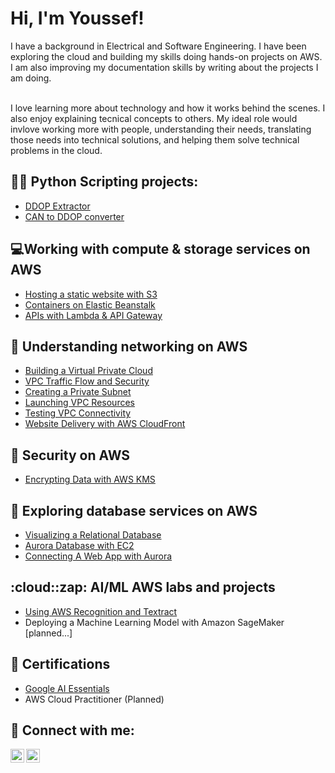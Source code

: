 <h1>Hi, I'm Youssef! <br/></h1>
I have a background in Electrical and Software Engineering. I have been exploring the cloud and building my skills doing hands-on
projects on AWS. I am also improving my documentation skills by writing about the projects I am doing.

<br>I love learning more about technology and how it works behind the scenes. I also enjoy explaining tecnical concepts
to others. My ideal role would invlove working more with people, understanding their needs, translating those needs into technical solutions, 
and helping them solve technical problems in the cloud. 

<h2>👨‍💻 Python Scripting projects:</h2>

- [DDOP Extractor](https://github.com/Stivan1999/python_project_1)
- [CAN to DDOP converter](https://github.com/Stivan1999/python_project_2) <b><i></b></i>

<h2>💻Working with compute & storage services on AWS</h2>

- [Hosting a static website with S3](https://github.com/Stivan1999/AWS-S3)
- [Containers on Elastic Beanstalk](https://github.com/Stivan1999/Containers-on-elastic-beanstalk/blob/main/README.md)
- [APIs with Lambda & API Gateway](https://github.com/Stivan1999/serverless-on-AWS/tree/main)

<h2>🚕 Understanding networking on AWS</h2>

- [Building a Virtual Private Cloud](https://learn.nextwork.org/portfolio/documents/sXC47lI8Zdeq2MSUYffS)
- [VPC Traffic Flow and Security](https://github.com/Stivan1999/VPC-Flow-Traffic-and-Security/blob/main/README.md)
- [Creating a Private Subnet](https://github.com/Stivan1999/AWS-Private-Subnet/blob/main/README.md)
- [Launching VPC Resources](https://github.com/Stivan1999/launching-vpc-resources/tree/main)
- [Testing VPC Connectivity](https://github.com/Stivan1999/Testing-VPC-Connectivity/tree/main)
- [Website Delivery with AWS CloudFront](https://github.com/Stivan1999/website-delivery-with-aws-cloudfront/tree/main)


<h2>🔐 Security on AWS</h2>

- [Encrypting Data with AWS KMS](https://github.com/Stivan1999/encrypting-data-with-aws-kms/tree/main)


<h2>💾 Exploring database services on AWS</h2>

- [Visualizing a Relational Database](https://github.com/Stivan1999/Visualize-a-Relational-Database)
- [Aurora Database with EC2](https://github.com/Stivan1999/Aurora-Database-with-EC2)
- [Connecting A Web App with Aurora](https://github.com/Stivan1999/connecting-a-web-app-with-aurora)

  
<h2>:cloud::zap: AI/ML AWS labs and projects</h2>

- [Using AWS Recognition and Textract](https://github.com/Stivan1999/AWS-Machine-Learning-Services/blob/main/README.md)
- Deploying a Machine Learning Model with Amazon SageMaker [planned...]


<h2>📝 Certifications</h2>

- [Google AI Essentials](https://www.credly.com/badges/7321607a-fa5e-4a4b-aafe-93c76f67a0b8/public_url)
- AWS Cloud Practitioner (Planned)

<h2> 🤳 Connect with me:</h2>

[<img align="left" alt="Youssef | LinkedIn" width="22px" src="https://cdn.jsdelivr.net/npm/simple-icons@v3/icons/linkedin.svg" />][linkedin]
[<img align="left" alt="Youssef | Instagram" width="22px" src="https://cdn.jsdelivr.net/npm/simple-icons@v3/icons/instagram.svg" />][instagram]

[instagram]: https://www.instagram.com/youssef_stivan/
[linkedin]: https://www.linkedin.com/in/youssef-stivan
